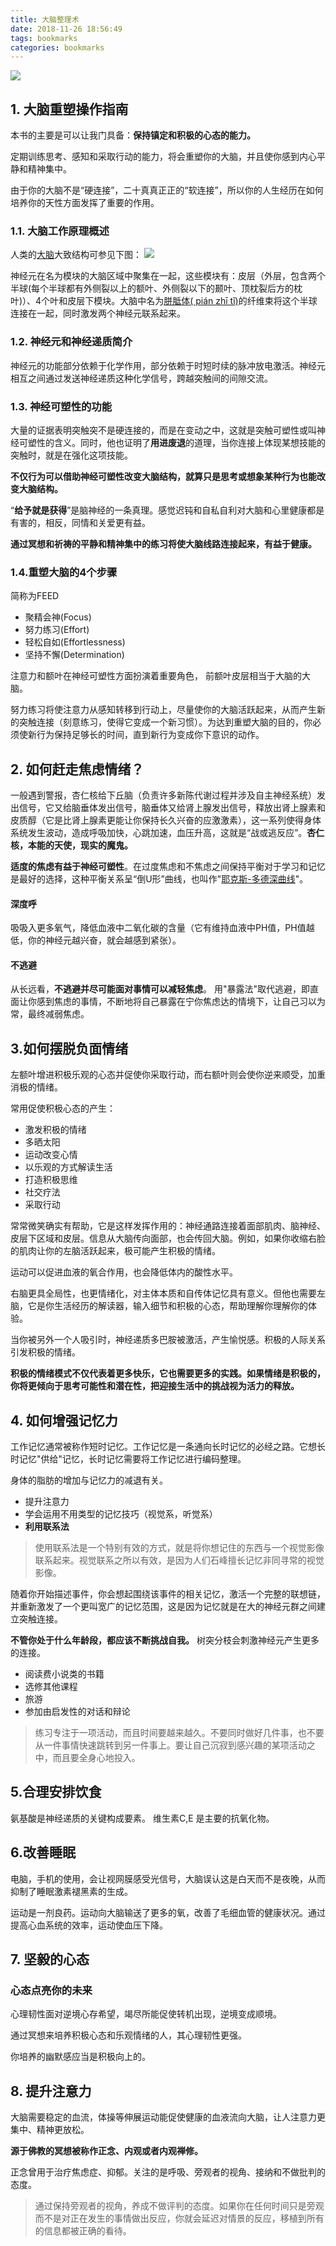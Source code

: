 ```yaml
---
title: 大脑整理术
date: 2018-11-26 18:56:49
tags: bookmarks
categories: bookmarks
---
```


![](https://gss0.baidu.com/7LsWdDW5_xN3otqbppnN2DJv/doc/pic/item/5fdf8db1cb134954fec540815a4e9258d0094a78.jpg)

<!--more-->

## 1. 大脑重塑操作指南
本书的主要是可以让我门具备：**保持镇定和积极的心态的能力。**

定期训练思考、感知和采取行动的能力，将会重塑你的大脑，并且使你感到内心平静和精神集中。

由于你的大脑不是“硬连接”，二十真真正正的“软连接”，所以你的人生经历在如何培养你的天性方面发挥了重要的作用。

### 1.1. 大脑工作原理概述
人类的[大脑](https://baike.baidu.com/item/%E5%A4%A7%E8%84%91/791360?fr=aladdin)大致结构可参见下图：
![](https://gss0.bdstatic.com/-4o3dSag_xI4khGkpoWK1HF6hhy/baike/c0%3Dbaike80%2C5%2C5%2C80%2C26/sign=f45ccc0a8618367ab984778f4f1ae0b1/4a36acaf2edda3cc38d4b90301e93901213f92e4.jpg)

神经元在名为模块的大脑区域中聚集在一起，这些模块有：皮层（外层，包含两个半球(每个半球都有外侧裂以上的额叶、外侧裂以下的颞叶、顶枕裂后方的枕叶)）、4个叶和皮层下模块。大脑中名为[胼胝体(
pián zhī tǐ)](https://baike.baidu.com/item/%E8%83%BC%E8%83%9D%E4%BD%93)的纤维束将这个半球连接在一起，同时激发两个神经元联系起来。

### 1.2. 神经元和神经递质简介
神经元的功能部分依赖于化学作用，部分依赖于时短时续的脉冲放电激活。神经元相互之间通过发送神经递质这种化学信号，跨越突触间的间隙交流。

### 1.3. 神经可塑性的功能
大量的证据表明突触突不是硬连接的，而是在变动之中，这就是突触可塑性或叫神经可塑性的含义。同时，他也证明了**用进废退**的道理，当你连接上体现某想技能的突触时，就是在强化这项技能。

**不仅行为可以借助神经可塑性改变大脑结构，就算只是思考或想象某种行为也能改变大脑结构。**

“__给予就是获得__”是脑神经的一条真理。感觉迟钝和自私自利对大脑和心里健康都是有害的，相反，同情和关爱更有益。

**通过冥想和祈祷的平静和精神集中的练习将使大脑线路连接起来，有益于健康。**

### 1.4.重塑大脑的4个步骤

简称为FEED
- 聚精会神(Focus)
- 努力练习(Effort)
- 轻松自如(Effortlessness)
- 坚持不懈(Determination)

注意力和额叶在神经可塑性方面扮演着重要角色， 前额叶皮层相当于大脑的大脑。

努力练习将使注意力从感知转移到行动上，尽量使你的大脑活跃起来，从而产生新的突触连接（刻意练习，使得它变成一个新习惯）。为达到重塑大脑的目的，你必须使新行为保持足够长的时间，直到新行为变成你下意识的动作。


## 2. 如何赶走焦虑情绪？

一般遇到警报，杏仁核给下丘脑（负责许多新陈代谢过程并涉及自主神经系统）发出信号，它又给脑垂体发出信号，脑垂体又给肾上腺发出信号，释放出肾上腺素和皮质醇（它是比肾上腺素更能让你保持长久兴奋的应激激素），这一系列使得身体系统发生波动，造成呼吸加快，心跳加速，血压升高，这就是“战或逃反应”。__杏仁核，本能的天使，现实的魔鬼。__

__适度的焦虑有益于神经可塑性__。在过度焦虑和不焦虑之间保持平衡对于学习和记忆是最好的选择，这种平衡关系呈“倒U形”曲线，也叫作"[耶克斯-多德深曲线](https://baike.baidu.com/item/%E8%80%B6%E5%85%8B%E6%96%AF-%E5%A4%9A%E5%BE%B7%E6%A3%AE%E5%AE%9A%E5%BE%8B/5723839?fr=aladdin)"。

#### 深度呼
吸吸入更多氧气，降低血液中二氧化碳的含量（它有维持血液中PH值，PH值越低，你的神经元越兴奋，就会越感到紧张）。

#### 不逃避
从长远看，**不逃避并尽可能面对事情可以减轻焦虑**。 用"暴露法"取代逃避，即直面让你感到焦虑的事情，不断地将自己暴露在宁你焦虑达的情境下，让自己习以为常，最终减弱焦虑。

## 3.如何摆脱负面情绪
左额叶增进积极乐观的心态并促使你采取行动，而右额叶则会使你逆来顺受，加重消极的情绪。

常用促使积极心态的产生：
- 激发积极的情绪  
- 多晒太阳  
- 运动改变心情 
- 以乐观的方式解读生活  
- 打造积极思维  
- 社交疗法  
- 采取行动 

常常微笑确实有帮助，它是这样发挥作用的：神经通路连接着面部肌肉、脑神经、皮层下区域和皮层。信息从大脑传向面部，也会传回大脑。例如，如果你收缩右脸的肌肉让你的左脑活跃起来，极可能产生积极的情绪。

运动可以促进血液的氧合作用，也会降低体内的酸性水平。

右脑更具全局性，也更情绪化，对主体本质和自传体记忆具有意义。但他也需要左脑，它是你生活经历的解读器，输入细节和积极的心态，帮助理解你理解你的体验。

当你被另外一个人吸引时，神经递质多巴胺被激活，产生愉悦感。积极的人际关系引发积极的情绪。

__积极的情绪模式不仅代表着更多快乐，它也需要更多的实践。如果情绪是积极的，你将更倾向于思考可能性和潜在性，把迎接生活中的挑战视为活力的释放。__

## 4. 如何增强记忆力
工作记忆通常被称作短时记忆。工作记忆是一条通向长时记忆的必经之路。它想长时记忆"供给"记忆，长时记忆需要将工作记忆进行编码整理。

身体的脂肪的增加与记忆力的减退有关。

- 提升注意力  
- 学会运用不用类型的记忆技巧（视觉系，听觉系）  
- __利用联系法__

>使用联系法是一个特别有效的方式，就是将你想记住的东西与一个视觉影像联系起来。视觉联系之所以有效，是因为人们石峰擅长记忆非同寻常的视觉影像。

随着你开始描述事件，你会想起围绕该事件的相关记忆，激活一个完整的联想链，并重新激发了一个更叫宽广的记忆范围，这是因为记忆就是在大的神经元群之间建立突触连接。

__不管你处于什么年龄段，都应该不断挑战自我。__ 树突分枝会刺激神经元产生更多的连接。
- 阅读费小说类的书籍  
- 选修其他课程  
- 旅游  
- 参加由启发性的对话和辩论

>练习专注于一项活动，而且时间要越来越久。不要同时做好几件事，也不要从一件事情快速跳转到另一件事上。要让自己沉寂到感兴趣的某项活动之中，而且要全身心地投入。

## 5.合理安排饮食

氨基酸是神经递质的关键构成要素。 维生素C,E 是主要的抗氧化物。

## 6.改善睡眠
电脑，手机的使用，会让视网膜感受光信号，大脑误认这是白天而不是夜晚，从而抑制了睡眠激素褪黑素的生成。

运动是一剂良药。运动向大脑输送了更多的氧，改善了毛细血管的健康状况。通过提高心血系统的效率，运动使血压下降。

## 7. 坚毅的心态
### 心态点亮你的未来
心理韧性面对逆境心存希望，竭尽所能促使转机出现，逆境变成顺境。

通过冥想来培养积极心态和乐观情绪的人，其心理韧性更强。

你培养的幽默感应当是积极向上的。

## 8. 提升注意力
大脑需要稳定的血流，体操等伸展运动能促使健康的血液流向大脑，让人注意力更集中、精神更放松。

__源于佛教的冥想被称作正念、内观或者内观禅修。__

正念曾用于治疗焦虑症、抑郁。关注的是呼吸、旁观者的视角、接纳和不做批判的态度。

>通过保持旁观者的视角，养成不做评判的态度。如果你在任何时间只是旁观而不是对正在发生的事情做出反应，你就会延迟对情景的反应，移植到所有的信息都被正确的看待。




